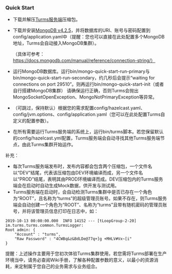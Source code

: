 ### Quick Start

- 下载并解压[Turms服务端](https://github.com/turms-im/turms/releases)压缩包。

- 下载并安装[MongoDB v4.2.5](https://www.mongodb.com/download-center/community)，并将数据库的URI、账号与密码配置到config/application.yaml中（提醒：您也可以直接在此处配置多个MongoDB地址，Turms会自动接入MongoDB集群）。

  （具体可参考：https://docs.mongodb.com/manual/reference/connection-string/）

- 运行MongoDB数据库。运行bin/mongo-quick-start-run-primary与bin/mongo-quick-start-run-secondary，约几秒后会提示“waiting for connections on port 29510”。则再运行bin/mongo-quick-start-init（或者自行搭建MongoDB集群）
  请确保运行正确，否则Turms会抛出MongoSocketOpenException、MongoNotPrimaryException等异常。

- （可跳过，保持默认）根据您的需求配置config/hazelcast.yaml、config/jvm.options、config/application.yaml（您可以在此处配置Turms自定义的配置参数）。

- 在所有需要运行Turms服务端的系统上，运行bin/turms脚本。若您保留默认的config/hazelcast.yml配置，Turms服务端会自动寻找其他Turms服务端节点，由此Turms集群开始运作。

补充：

* 每次Turms服务端发布时，发布内容都会包含两个压缩包，一个文件名以“DEV”结尾，代表该压缩包由DEV环境编译而成，另一个文件名以“PROD”结尾，表明其由PROD环境编译而成。DEV压缩包内的Turms服务端会在启动时自动生成Mock数据，供开发与测试用。
* Turms服务端在启动时，会自动检测Turms集群中是否已存在一个角色为“ROOT”，且名称为“turms”的超级管理员账号。如果不存在，则Turms服务端会自动创建一个角色为“ROOT”、名称为“turms”且带有随机密码的管理员账号，并将该管理员信息打印在日志中，如：

```
2019-10-13 00:00:00.000  INFO 14152 --- [tLoopGroup-2-20] im.turms.turms.common.TurmsLogger:
Root admin: {
	"Account" : "turms",
	"Raw Password" : "4CWBq&z&BdLDe@77q+]g +MHLV#Vx~[i"
}
```

提醒：上述操作主要用于您初次体验Turms集群使用，若您需将Turms部署在生产环境当中，请务必查阅Wiki手册，了解各种配置参数的意义，以最小的资源消耗，来定制属于您自己的业务需求与业务组合。